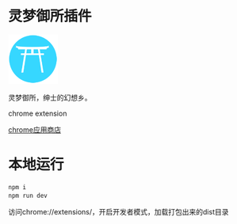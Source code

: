 # 灵梦御所插件

<img src="./src/logo.png" width="100" height="100">

灵梦御所，绅士的幻想乡。

chrome extension

[chrome应用商店](https://chrome.google.com/webstore/detail/%E8%80%81%E5%8F%B8%E6%9C%BA%E7%9A%84%E5%B7%A5%E5%85%B7%E7%AE%B1/fpiljkfgljdkhlgogfbanafflmibdloc)

# 本地运行
```javascript
npm i 
npm run dev
```
访问chrome://extensions/，开启开发者模式，加载打包出来的dist目录